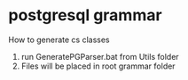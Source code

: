 # postgresql grammar

How to generate cs classes
1. run GeneratePGParser.bat from Utils folder
2. Files will be placed in root grammar folder
